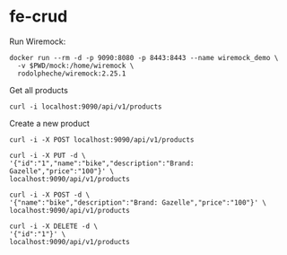 # fe-crud

Run Wiremock:
```
docker run --rm -d -p 9090:8080 -p 8443:8443 --name wiremock_demo \
  -v $PWD/mock:/home/wiremock \
  rodolpheche/wiremock:2.25.1
```

Get all products
```
curl -i localhost:9090/api/v1/products
```
Create a new product
```
curl -i -X POST localhost:9090/api/v1/products
```

```
curl -i -X PUT -d \
'{"id":"1","name":"bike","description":"Brand: Gazelle","price":"100"}' \
localhost:9090/api/v1/products
```

```
curl -i -X POST -d \
'{"name":"bike","description":"Brand: Gazelle","price":"100"}' \
localhost:9090/api/v1/products
```

```
curl -i -X DELETE -d \
'{"id":"1"}' \
localhost:9090/api/v1/products
```

